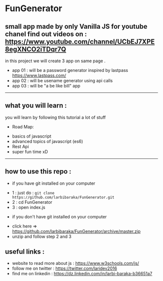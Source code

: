 # FunGenerator
small app made by only Vanilla JS for youtube chanel
find out videos on : <https://www.youtube.com/channel/UCbEJ7XPE8egXNCO2iTDqr7Q>
---
in this project we will create 3 app on same page .
* app 01 : will be a password generator inspired by lastpass <https://www.lastpass.com/>
* app 02 : will be usename generator using api calls 
* app 03 : will be "a be like bill" app 
---
## what you will learn : 
you will learn by following this tutorial a lot of stuff
- Road Map:
* basics of javascript 
* advanced topics of javascript (es6)
* Rest Api
* super fun time xD
---
## how to use this repo :
* if you have git installed on your computer  
- 1 : just do : `git clone https://github.com/larbibaraka/FunGenerator.git`
- 2 : cd FunGenerator
- 3 : open index.js
* if you don't have git installed on your computer 
- click here => <https://github.com/larbibaraka/FunGenerator/archive/master.zip> 
- unzip and follow step 2 and 3 

## useful links :
- website to read more about js : <https://www.w3schools.com/js/>
- follow me on twitter : <https://twitter.com/laridev2016>
- find me on linkedin  : <https://dz.linkedin.com/in/larbi-baraka-b36651a7>   

